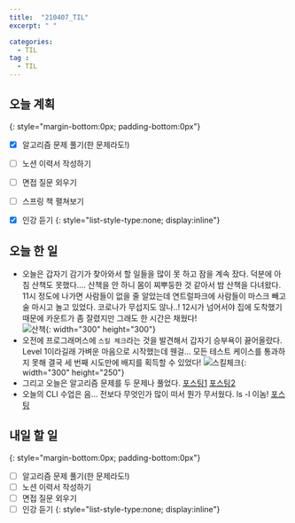 ```yaml
---
title:  "210407_TIL"
excerpt: " "

categories: 
  - TIL
tag : 
  - TIL
---
```




## 오늘 계획
{: style="margin-bottom:0px; padding-bottom:0px"}

- [X] 알고리즘 문제 풀기(한 문제라도!)
- [ ] 노션 이력서 작성하기
- [ ] 면접 질문 외우기
- [ ] 스프링 책 펼쳐보기
- [X] 인강 듣기
{: style="list-style-type:none; display:inline"}


## 오늘 한 일

- 오늘은 갑자기 감기가 찾아와서 할 일들을 많이 못 하고 잠을 계속 잤다. 덕분에 아침 산책도 못했다.... 산책을 안 하니 몸이 찌뿌둥한 것 같아서 밤 산책을 다녀왔다. 11시 정도에 나가면 사람들이 없을 줄 알았는데 연트럴파크에 사람들이 마스크 빼고 술 마시고 놀고 있었다. 코로나가 무섭지도 않나..! 12시가 넘어서야 집에 도착했기 때문에 카운트가 좀 잘렸지만 그래도 한 시간은 채웠다! <br> ![산책](https://user-images.githubusercontent.com/70805241/113945723-e065db80-9841-11eb-8ad2-5639ff30b3ab.png){: width="300" height="300"}
- 오전에 프로그래머스에 `스킬 체크`라는 것을 발견해서 갑자기 승부욕이 끓어올랐다. Level 1이라길래 가벼운 마음으로 시작했는데 웬걸... 모든 테스트 케이스를 통과하지 못해 결국 세 번째 시도만에 배지를 획득할 수 있었다! ![스킬체크](https://user-images.githubusercontent.com/70805241/113945731-e6f45300-9841-11eb-9cbf-7f270d8f7c87.JPG){: width="300" height="250"}
- 그리고 오늘은 알고리즘 문제를 두 문제나 풀었다. [포스팅1](https://techhan.github.io/algorithm/programmers-02/)  [포스팅2](https://techhan.github.io/algorithm/programmers-03/)
- 오늘의 CLI 수업은 음... 전보다 무엇인가 많이 떠서 뭔가 무서웠다. ls -l 이놈! [포스팅](http://127.0.0.1:4000/etc/cli-03/)

## 내일 할 일
{: style="margin-bottom:0px; padding-bottom:0px"}

- [ ] 알고리즘 문제 풀기(한 문제라도!)
- [ ] 노션 이력서 작성하기
- [ ] 면접 질문 외우기
- [ ] 인강 듣기
{: style="list-style-type:none; display:inline"}